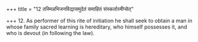 +++
title = "12 तस्मिन्नभिजनविद्यासमुदेतं समाहितं संस्कर्तारमीप्सेत्"

+++
12. As performer of this rite of initiation he shall seek to obtain a man in whose family sacred learning is hereditary, who himself possesses it, and who is devout (in following the law).
